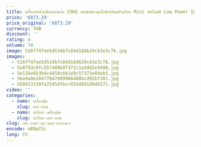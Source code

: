```yaml
---
title: เครื่องทําน้ําแข็งกลางแจ้ง 15KG หอพักขนาดเล็กนักเรียนอัจฉริยะ Mini อัตโนมัติ Low Power Ice Maker 220V
price: '6873.29'
price_original: '6873.29'
currency: THB
discount: ''
rating: 4
volume: 74
image: S16ff4fee5d534b7c84d184b29c63e3c78.jpg
images:
  - S16ff4fee5d534b7c84d184b29c63e3c78.jpg
  - Se875dc0fc557489b9f372c1e3dd2e940B.jpg
  - Se126e6b3b4c4458cbb1e9c57373e8debS.jpg
  - S6a9a0e28477847d89966d68bcd91bf30J.jpg
  - S68423158fa2545dfbcc85dd8d1d9db57l.jpg
video: ''
categories:
  - name: เครื่องมือ
    slug: เคร-องม
  - name: อะไหล่ เครื่องมือ
    slug: อะไหล-เคร-องม
slug: เคร-องท-าน-าแข-งกลางแจ
encode: oB9pC5c
lang: th
---
```

  